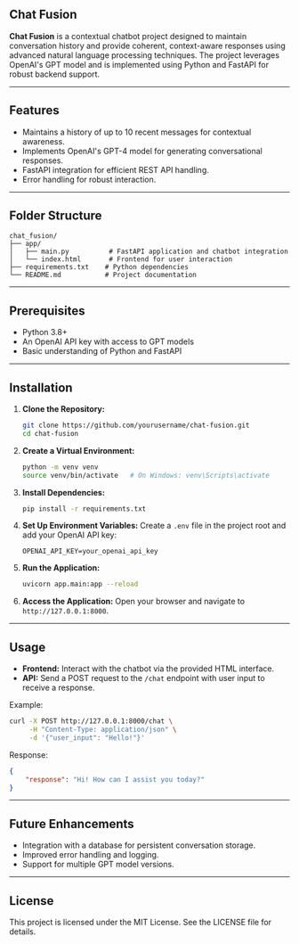 ## Chat Fusion

**Chat Fusion** is a contextual chatbot project designed to maintain conversation history and provide coherent, context-aware responses using advanced natural language processing techniques. The project leverages OpenAI's GPT model and is implemented using Python and FastAPI for robust backend support.



---

## Features
- Maintains a history of up to 10 recent messages for contextual awareness.
- Implements OpenAI's GPT-4 model for generating conversational responses.
- FastAPI integration for efficient REST API handling.
- Error handling for robust interaction.

---

## Folder Structure
```
chat_fusion/
├── app/
│   ├── main.py          # FastAPI application and chatbot integration
│   └── index.html       # Frontend for user interaction
├── requirements.txt    # Python dependencies
└── README.md           # Project documentation
```

---

## Prerequisites
- Python 3.8+
- An OpenAI API key with access to GPT models
- Basic understanding of Python and FastAPI

---

## Installation

1. **Clone the Repository:**
   ```bash
   git clone https://github.com/yourusername/chat-fusion.git
   cd chat-fusion
   ```

2. **Create a Virtual Environment:**
   ```bash
   python -m venv venv
   source venv/bin/activate   # On Windows: venv\Scripts\activate
   ```

3. **Install Dependencies:**
   ```bash
   pip install -r requirements.txt
   ```

4. **Set Up Environment Variables:**
   Create a `.env` file in the project root and add your OpenAI API key:
   ```env
   OPENAI_API_KEY=your_openai_api_key
   ```

5. **Run the Application:**
   ```bash
   uvicorn app.main:app --reload
   ```

6. **Access the Application:**
   Open your browser and navigate to `http://127.0.0.1:8000`.

---

## Usage
- **Frontend:** Interact with the chatbot via the provided HTML interface.
- **API:**
  Send a POST request to the `/chat` endpoint with user input to receive a response.

Example:
```bash
curl -X POST http://127.0.0.1:8000/chat \
     -H "Content-Type: application/json" \
     -d '{"user_input": "Hello!"}'
```
Response:
```json
{
    "response": "Hi! How can I assist you today?"
}
```

---

## Future Enhancements
- Integration with a database for persistent conversation storage.
- Improved error handling and logging.
- Support for multiple GPT model versions.

---


## License
This project is licensed under the MIT License. See the LICENSE file for details.
